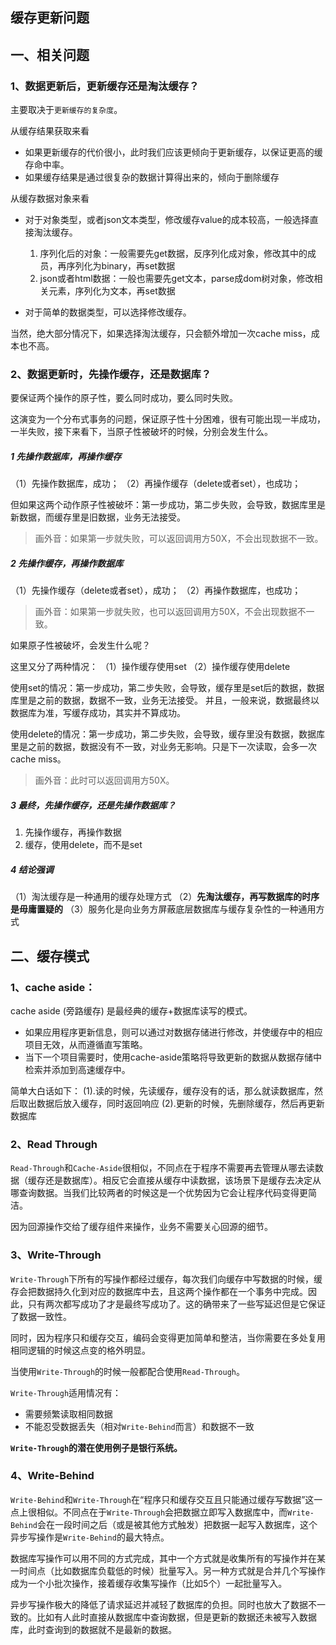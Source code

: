 ## 缓存更新问题

## 一、相关问题

### 1、数据更新后，更新缓存还是淘汰缓存？

主要取决于`更新缓存的复杂度`。

从缓存结果获取来看
* 如果更新缓存的代价很小，此时我们应该更倾向于更新缓存，以保证更高的缓存命中率。
* 如果缓存结果是通过很复杂的数据计算得出来的，倾向于删除缓存

从缓存数据对象来看
* 对于对象类型，或者json文本类型，修改缓存value的成本较高，一般选择直接淘汰缓存。

    1) 序列化后的对象：一般需要先get数据，反序列化成对象，修改其中的成员，再序列化为binary，再set数据
    2) json或者html数据：一般也需要先get文本，parse成dom树对象，修改相关元素，序列化为文本，再set数据

* 对于简单的数据类型，可以选择修改缓存。

当然，绝大部分情况下，如果选择淘汰缓存，只会额外增加一次cache miss，成本也不高。

### 2、数据更新时，先操作缓存，还是数据库？

要保证两个操作的原子性，要么同时成功，要么同时失败。

这演变为一个分布式事务的问题，保证原子性十分困难，很有可能出现一半成功，一半失败，接下来看下，当原子性被破坏的时候，分别会发生什么。

##### 1 先操作数据库，再操作缓存
（1）先操作数据库，成功；
（2）再操作缓存（delete或者set），也成功；

但如果这两个动作原子性被破坏：第一步成功，第二步失败，会导致，数据库里是新数据，而缓存里是旧数据，业务无法接受。

> 画外音：如果第一步就失败，可以返回调用方50X，不会出现数据不一致。

##### 2 先操作缓存，再操作数据库

（1）先操作缓存（delete或者set），成功；
（2）再操作数据库，也成功；

> 画外音：如果第一步就失败，也可以返回调用方50X，不会出现数据不一致。

如果原子性被破坏，会发生什么呢？

这里又分了两种情况：
（1）操作缓存使用set
（2）操作缓存使用delete

使用set的情况：第一步成功，第二步失败，会导致，缓存里是set后的数据，数据库里是之前的数据，数据不一致，业务无法接受。
并且，一般来说，数据最终以数据库为准，写缓存成功，其实并不算成功。

使用delete的情况：第一步成功，第二步失败，会导致，缓存里没有数据，数据库里是之前的数据，数据没有不一致，对业务无影响。只是下一次读取，会多一次cache miss。

> 画外音：此时可以返回调用方50X。

##### 3 最终，先操作缓存，还是先操作数据库？
1) 先操作缓存，再操作数据
2) 缓存，使用delete，而不是set

##### 4 结论强调
（1）淘汰缓存是一种通用的缓存处理方式
（2）**先淘汰缓存，再写数据库的时序是毋庸置疑的**
（3）服务化是向业务方屏蔽底层数据库与缓存复杂性的一种通用方式

## 二、缓存模式

### 1、cache aside：

cache aside  (旁路缓存) 是最经典的缓存+数据库读写的模式。

* 如果应用程序更新信息，则可以通过对数据存储进行修改，并使缓存中的相应项目无效，从而遵循直写策略。
* 当下一个项目需要时，使用cache-aside策略将导致更新的数据从数据存储中检索并添加到高速缓存中。

简单大白话如下：
    (1).读的时候，先读缓存，缓存没有的话，那么就读数据库，然后取出数据后放入缓存，同时返回响应
    (2).更新的时候，先删除缓存，然后再更新数据库

### 2、Read Through

`Read-Through`和`Cache-Aside`很相似，不同点在于程序不需要再去管理从哪去读数据（缓存还是数据库）。相反它会直接从缓存中读数据，该场景下是缓存去决定从哪查询数据。当我们比较两者的时候这是一个优势因为它会让程序代码变得更简洁。

因为回源操作交给了缓存组件来操作，业务不需要关心回源的细节。

### 3、Write-Through

`Write-Through`下所有的写操作都经过缓存，每次我们向缓存中写数据的时候，缓存会把数据持久化到对应的数据库中去，且这两个操作都在一个事务中完成。因此，只有两次都写成功了才是最终写成功了。这的确带来了一些写延迟但是它保证了数据一致性。

同时，因为程序只和缓存交互，编码会变得更加简单和整洁，当你需要在多处复用相同逻辑的时候这点变的格外明显。

当使用`Write-Through`的时候一般都配合使用`Read-Through`。

`Write-Through`适用情况有：

- 需要频繁读取相同数据
- 不能忍受数据丢失（相对`Write-Behind`而言）和数据不一致

**`Write-Through`的潜在使用例子是银行系统。**

### 4、Write-Behind

`Write-Behind`和`Write-Through`在“程序只和缓存交互且只能通过缓存写数据”这一点上很相似。不同点在于`Write-Through`会把数据立即写入数据库中，而`Write-Behind`会在一段时间之后（或是被其他方式触发）把数据一起写入数据库，这个异步写操作是`Write-Behind`的最大特点。

数据库写操作可以用不同的方式完成，其中一个方式就是收集所有的写操作并在某一时间点（比如数据库负载低的时候）批量写入。另一种方式就是合并几个写操作成为一个小批次操作，接着缓存收集写操作（比如5个）一起批量写入。

异步写操作极大的降低了请求延迟并减轻了数据库的负担。同时也放大了数据不一致的。比如有人此时直接从数据库中查询数据，但是更新的数据还未被写入数据库，此时查询到的数据就不是最新的数据。
